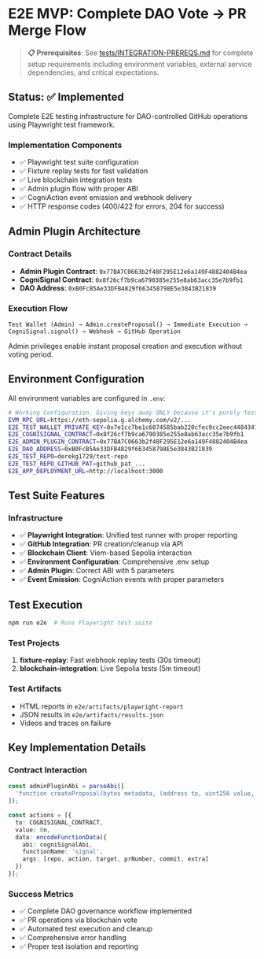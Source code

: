 # E2E MVP: Complete DAO Vote → PR Merge Flow

> **📋 Prerequisites**: See [tests/INTEGRATION-PREREQS.md](tests/INTEGRATION-PREREQS.md) for complete setup requirements including environment variables, external service dependencies, and critical expectations.

## Status: ✅ Implemented

Complete E2E testing infrastructure for DAO-controlled GitHub operations using Playwright test framework.

### Implementation Components
- ✅ Playwright test suite configuration
- ✅ Fixture replay tests for fast validation
- ✅ Live blockchain integration tests
- ✅ Admin plugin flow with proper ABI
- ✅ CogniAction event emission and webhook delivery
- ✅ HTTP response codes (400/422 for errors, 204 for success)

## Admin Plugin Architecture

### Contract Details
- **Admin Plugin Contract**: `0x77BA7C0663b2f48F295E12e6a149F4882404B4ea`
- **CogniSignal Contract**: `0x8f26cf7b9ca6790385e255e8ab63acc35e7b9fb1`
- **DAO Address**: `0xB0FcB5Ae33DFB4829f663458798E5e3843B21839`

### Execution Flow
```
Test Wallet (Admin) → Admin.createProposal() → Immediate Execution → CogniSignal.signal() → Webhook → GitHub Operation
```

Admin privileges enable instant proposal creation and execution without voting period.

## Environment Configuration

All environment variables are configured in `.env`:

```bash
# Working Configuration. Giving keys away ONLY because it's purely test network
EVM_RPC_URL=https://eth-sepolia.g.alchemy.com/v2/...
E2E_TEST_WALLET_PRIVATE_KEY=0x7e1cc7be1c6074585bab220cfec9cc2eec4484341be20a524eca5bc8a90bf58d
E2E_COGNISIGNAL_CONTRACT=0x8f26cf7b9ca6790385e255e8ab63acc35e7b9fb1
E2E_ADMIN_PLUGIN_CONTRACT=0x77BA7C0663b2f48F295E12e6a149F4882404B4ea
E2E_DAO_ADDRESS=0xB0FcB5Ae33DFB4829f663458798E5e3843B21839
E2E_TEST_REPO=derekg1729/test-repo
E2E_TEST_REPO_GITHUB_PAT=github_pat_...
E2E_APP_DEPLOYMENT_URL=http://localhost:3000
```

## Test Suite Features

### Infrastructure
- ✅ **Playwright Integration**: Unified test runner with proper reporting
- ✅ **GitHub Integration**: PR creation/cleanup via API  
- ✅ **Blockchain Client**: Viem-based Sepolia interaction
- ✅ **Environment Configuration**: Comprehensive .env setup
- ✅ **Admin Plugin**: Correct ABI with 5 parameters
- ✅ **Event Emission**: CogniAction events with proper parameters

## Test Execution

```bash
npm run e2e  # Runs Playwright test suite
```

### Test Projects
1. **fixture-replay**: Fast webhook replay tests (30s timeout)
2. **blockchain-integration**: Live Sepolia tests (5m timeout)

### Test Artifacts
- HTML reports in `e2e/artifacts/playwright-report`
- JSON results in `e2e/artifacts/results.json`
- Videos and traces on failure


## Key Implementation Details

### Contract Interaction
```typescript
const adminPluginAbi = parseAbi([
  'function createProposal(bytes metadata, (address to, uint256 value, bytes data)[] actions, uint64 startDate, uint64 endDate, bytes data) returns (uint256)'
]);

const actions = [{
  to: COGNISIGNAL_CONTRACT,
  value: 0n,
  data: encodeFunctionData({
    abi: cogniSignalAbi,
    functionName: 'signal',
    args: [repo, action, target, prNumber, commit, extra]
  })
}];
```

### Success Metrics
- ✅ Complete DAO governance workflow implemented
- ✅ PR operations via blockchain vote
- ✅ Automated test execution and cleanup  
- ✅ Comprehensive error handling
- ✅ Proper test isolation and reporting